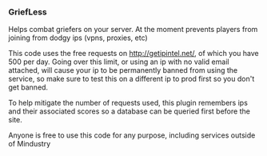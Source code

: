 ### GriefLess

Helps combat griefers on your server. At the moment prevents players from joining from dodgy ips (vpns, proxies, etc)

This code uses the free requests on http://getipintel.net/, of which you have 500 per day. Going over this limit, or using an ip with no valid email attached, will cause your ip to be permanently banned from using the service, so make sure to test this on a different ip to prod first so you don't get banned.

To help mitigate the number of requests used, this plugin remembers ips and their associated scores so a database can be queried first before the site.

Anyone is free to use this code for any purpose, including services outside of Mindustry
